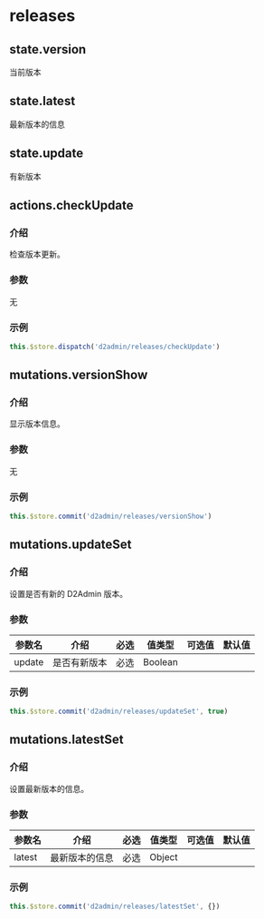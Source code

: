 # releases

## state.version

当前版本

## state.latest

最新版本的信息

## state.update

有新版本

## actions.checkUpdate

### 介绍

检查版本更新。

### 参数

无

### 示例

``` js
this.$store.dispatch('d2admin/releases/checkUpdate')
```

## mutations.versionShow

### 介绍

显示版本信息。

### 参数

无

### 示例

``` js
this.$store.commit('d2admin/releases/versionShow')
```

## mutations.updateSet

### 介绍

设置是否有新的 D2Admin 版本。

### 参数

| 参数名 | 介绍 | 必选 | 值类型 | 可选值 | 默认值 |
| --- | --- | --- | --- | --- | --- |
| update | 是否有新版本 | 必选 | Boolean |  |  |

### 示例

``` js
this.$store.commit('d2admin/releases/updateSet', true)
```

## mutations.latestSet

### 介绍

设置最新版本的信息。

### 参数

| 参数名 | 介绍 | 必选 | 值类型 | 可选值 | 默认值 |
| --- | --- | --- | --- | --- | --- |
| latest | 最新版本的信息 | 必选 | Object |  |  |

### 示例

``` js
this.$store.commit('d2admin/releases/latestSet', {})
```